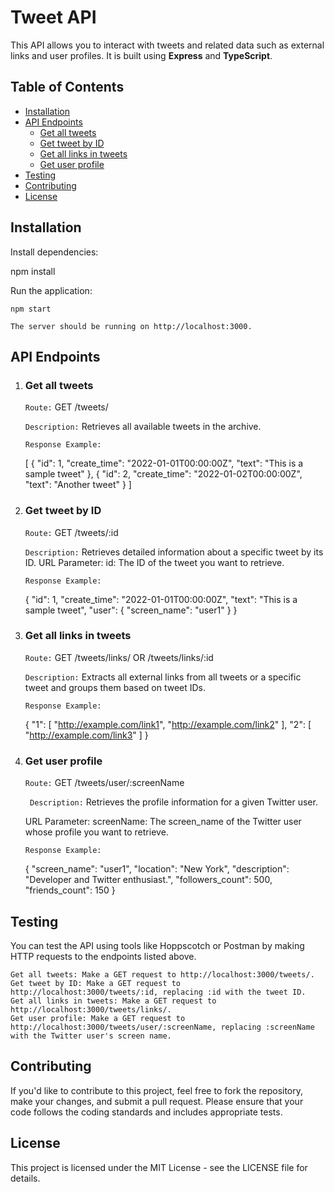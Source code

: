 # Tweet API

This API allows you to interact with tweets and related data such as external links and user profiles. It is built using **Express** and **TypeScript**.

## Table of Contents
- [Installation](#installation)
- [API Endpoints](#api-endpoints)
  - [Get all tweets](#get-all-tweets)
  - [Get tweet by ID](#get-tweet-by-id)
  - [Get all links in tweets](#get-all-links-in-tweets)
  - [Get user profile](#get-user-profile)
- [Testing](#testing)
- [Contributing](#contributing)
- [License](#license)

## Installation

Install dependencies:

npm install

Run the application:

    npm start

    The server should be running on http://localhost:3000.

## API Endpoints

1. ### Get all tweets

    `Route:` GET /tweets/

    `Description:` Retrieves all available tweets in the archive.

    `Response Example:`

    [
      {
        "id": 1,
        "create_time": "2022-01-01T00:00:00Z",
        "text": "This is a sample tweet"
      },
      {
        "id": 2,
        "create_time": "2022-01-02T00:00:00Z",
        "text": "Another tweet"
      }
    ]

2. ### Get tweet by ID

    `Route:` GET /tweets/:id

    `Description:` Retrieves detailed information about a specific tweet by its ID.
    URL Parameter:
        id: The ID of the tweet you want to retrieve.

    `Response Example:`

    {
      "id": 1,
      "create_time": "2022-01-01T00:00:00Z",
      "text": "This is a sample tweet",
      "user": {
        "screen_name": "user1"
      }
    }

3. ### Get all links in tweets

    `Route:` GET /tweets/links/ OR /tweets/links/:id

    `Description:` Extracts all external links from all tweets or a specific tweet and groups them based on tweet IDs.

    `Response Example:`

    {
      "1": [
        "http://example.com/link1",
        "http://example.com/link2"
      ],
      "2": [
        "http://example.com/link3"
      ]
    }

4. ### Get user profile

    `Route:` GET /tweets/user/:screenName

   ` Description:` Retrieves the profile information for a given Twitter user.

    URL Parameter:
        screenName: The screen_name of the Twitter user whose profile you want to retrieve.

    `Response Example:`

    {
      "screen_name": "user1",
      "location": "New York",
      "description": "Developer and Twitter enthusiast.",
      "followers_count": 500,
      "friends_count": 150
    }

## Testing

You can test the API using tools like Hoppscotch or Postman by making HTTP requests to the endpoints listed above.

    Get all tweets: Make a GET request to http://localhost:3000/tweets/.
    Get tweet by ID: Make a GET request to http://localhost:3000/tweets/:id, replacing :id with the tweet ID.
    Get all links in tweets: Make a GET request to http://localhost:3000/tweets/links/.
    Get user profile: Make a GET request to http://localhost:3000/tweets/user/:screenName, replacing :screenName with the Twitter user's screen name.


## Contributing

If you'd like to contribute to this project, feel free to fork the repository, make your changes, and submit a pull request. Please ensure that your code follows the coding standards and includes appropriate tests.

## License

This project is licensed under the MIT License - see the LICENSE file for details.

